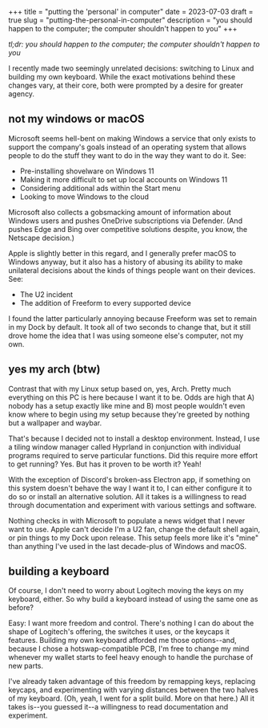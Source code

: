 +++
title = "putting the 'personal' in computer"
date = 2023-07-03
draft = true
slug = "putting-the-personal-in-computer"
description = "you should happen to the computer; the computer shouldn't happen to you"
+++

*tl;dr: you should happen to the computer; the computer shouldn't happen to you*

I recently made two seemingly unrelated decisions: switching to Linux and building my own keyboard. While the exact motivations behind these changes vary, at their core, both were prompted by a desire for greater agency.

## not my windows or macOS

Microsoft seems hell-bent on making Windows a service that only exists to support the company's goals instead of an operating system that allows people to do the stuff they want to do in the way they want to do it. See:

* Pre-installing shovelware on Windows 11
* Making it more difficult to set up local accounts on Windows 11
* Considering additional ads within the Start menu
* Looking to move Windows to the cloud

Microsoft also collects a gobsmacking amount of information about Windows users and pushes OneDrive subscriptions via Defender. (And pushes Edge and Bing over competitive solutions despite, you know, the Netscape decision.)

Apple is slightly better in this regard, and I generally prefer macOS to Windows anyway, but it also has a history of abusing its ability to make unilateral decisions about the kinds of things people want on their devices. See:

* The U2 incident
* The addition of Freeform to every supported device

I found the latter particularly annoying because Freeform was set to remain in my Dock by default. It took all of two seconds to change that, but it still drove home the idea that I was using someone else's computer, not my own.

## yes my arch (btw)

Contrast that with my Linux setup based on, yes, Arch. Pretty much everything on this PC is here because I want it to be. Odds are high that A) nobody has a setup exactly like mine and B) most people wouldn't even know where to begin using my setup because they're greeted by nothing but a wallpaper and waybar.

That's because I decided not to install a desktop environment. Instead, I use a tiling window manager called Hyprland in conjunction with individual programs required to serve particular functions. Did this require more effort to get running? Yes. But has it proven to be worth it? Yeah!

With the exception of Discord's broken-ass Electron app, if something on this system doesn't behave the way I want it to, I can either configure it to do so or install an alternative solution. All it takes is a willingness to read through documentation and experiment with various settings and software.

Nothing checks in with Microsoft to populate a news widget that I never want to use. Apple can't decide I'm a U2 fan, change the default shell again, or pin things to my Dock upon release. This setup feels more like it's "mine" than anything I've used in the last decade-plus of Windows and macOS.

## building a keyboard

Of course, I don't need to worry about Logitech moving the keys on my keyboard, either. So why build a keyboard instead of using the same one as before?

Easy: I want more freedom and control. There's nothing I can do about the shape of Logitech's offering, the switches it uses, or the keycaps it features. Building my own keyboard afforded me those options--and, because I chose a hotswap-compatible PCB, I'm free to change my mind whenever my wallet starts to feel heavy enough to handle the purchase of new parts.

I've already taken advantage of this freedom by remapping keys, replacing keycaps, and experimenting with varying distances between the two halves of my keyboard. (Oh, yeah, I went for a split build. More on that here.) All it takes is--you guessed it--a willingness to read documentation and experiment.

